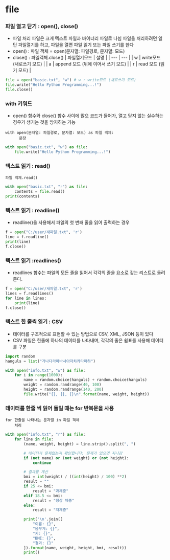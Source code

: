 # file

### 파일 열고 닫기 : open(), close()
- 파일 처리
파일은 크게 텍스트 파일과 바이너리 파일로 나뉨
파일을 처리하려면 일단 파일열기를 하고, 파일을 열면 파일 읽기 또는 파일 쓰기를 한다 
- open() : 파일 객체 = open(문자열: 파일경로, 문자열: 모드)
- close() : 파일객체.close()
| 파일열기모드 | 설명 |
| --- | --- |
| w | write모드 (새로쓰기 모드) |
| a | append 모드 (뒤에 이어서 쓰기 모드) |
| r | read 모드 (읽기 모드) |

```python
file = open("basic.txt", "w") # w : write모드 (새로쓰기 모드)
file.write("Hello Python Programming...!")
file.close()
```

### with 키워드 
- open() 함수와 close() 함수 사이에 많으 코드가 들어가, 열고 닫지 않는 실수하는 경우가 생기는 것을 방지하는 기능
```
with open(문자열: 파일경로, 문자열: 모드) as 파일 객체:
      문장
```
```python
with open("basic.txt", "w") as file:
    file.write("Hello Python Programming...!")
```

### 텍스트 읽기 : read()
```
파일 객체.read()
```
```python
with open("basic.txt", "r") as file:
    contents = file.read()
print(contents)
```

### 텍스트 읽기 : readline() 
- readline()을 사용해서 파일의 첫 번째 줄을 읽어 출력하는 경우
```python
f = open("C:/user/새파일.txt", 'r')
line = f.readline()
print(line)
f.close()
```

### 텍스트 읽기 :readlines()
- readlines 함수는 파일의 모든 줄을 읽어서 각각의 줄을 요소로 갖는 리스트로 돌려준다.
```python
f = open("C:/user/새파일.txt", 'r')
lines = f.readlines()
for line in lines:
    print(line)
f.close()
```

### 텍스트 한 줄씩 읽기 : CSV
- 데이터를 구조적으로 표현할 수 있는 방법으로 CSV, XML, JSON 등이 있다 
- CSV 파일은 한줄에 하나의 데이터를 나타내며, 각각의 줄은 쉼표를 사용해 데이터를 구분
```python
import random
hanguls = list("가나다라마바사아자차카타파하")

with open("info.txt", "w") as file:
    for i in range(1000):
        name = random.choice(hanguls) + random.choice(hanguls)
        weight = random.randrange(40, 100)
        height = random.randrange(140, 200)
        file.write("{}, {}, {}\n".format(name, weight, height))
```

### 데이터를 한줄 씩 읽어 들일 때는 for 반복문을 사용
```
for 한줄을 나타내는 문자열 in 파일 객체 
    처리
```
```python 
with open("info.txt", "r") as file:
    for line in file:
        (name, weight, height) = line.strip().split(", ")

        # 데이터가 문제없는지 확인합니다: 문제가 있으면 지나감
        if (not name) or (not weight) or (not height):
            continue

        # 결과를 계산
        bmi = int(weight) / ((int(height) / 100) **2)
        result = ""
        if 25 <= bmi:
            result = "과체중"
        elif 18.5 <= bmi:
            result = "정상 체중"
        else:
            result = "저체중"

        print('\n'.join([
            "이름: {}",
            "몸무게: {}",
            "키: {}",
            "BMI: {}",
            "결과: {}"
        ]).format(name, weight, height, bmi, result))
        print()
```
